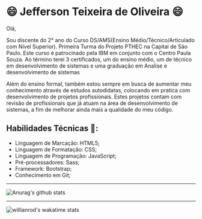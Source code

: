 # :smile: Jefferson Teixeira de Oliveira :smile:

Olá,

Sou discente do 2° ano do Curso DS/AMS(Ensino Médio/Técnico/Articulado com Nível Superior). Primeira Turma do Projeto PTHEC na Capital de São Paulo. Este curso é patrocinado pela IBM em conjunto com o Centro Paula Souza. Ao término terei 3 certificados, um do ensino médio, um de técnico em desenvolvimento de sistemas e uma graduação em Analise e desenvolvimento de sistemas

Além do ensino formal, também estou sempre em busca de aumentar meu conhecimento através de estudos autodidatas, colocando em pratica com desenvolvimento de projetos profissionais. Estes projetos contam com revisão de profissionais que já atuam na área de desenvolvimento de sistemas, a fim de melhorar ainda mais a qualidade do meu código.

## Habilidades Técnicas 🤔:
- Linguagem de Marcação: HTML5;
- Linguagem de Formatação: CSS;
- Linguagem de Programação: JavaScript;
- Pré-processadores: Sass;
- Framework: Bootstrap;
- Conhecimento em Git;

--------------------

![Anurag's github stats](https://github-readme-stats.vercel.app/api?username=jeffersonrucu&show_icons=true&theme=gruvbox)


--------------------


![willianrod's wakatime stats](https://github-readme-stats.vercel.app/api/wakatime?username=jeffersonrucu)




